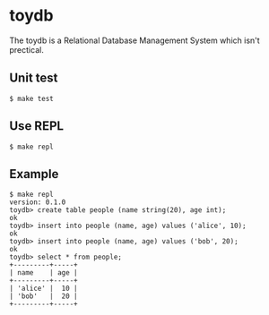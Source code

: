 # toydb

The toydb is a Relational Database Management System which isn't prectical.

## Unit test
```
$ make test
```

## Use REPL
```
$ make repl
```

## Example
```
$ make repl
version: 0.1.0
toydb> create table people (name string(20), age int);
ok
toydb> insert into people (name, age) values ('alice', 10);
ok
toydb> insert into people (name, age) values ('bob', 20);
ok
toydb> select * from people;
+---------+-----+
| name    | age |
+---------+-----+
| 'alice' |  10 |
| 'bob'   |  20 |
+---------+-----+
```
